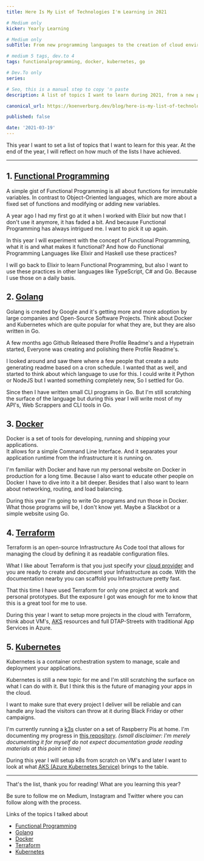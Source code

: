 ```yaml
---
title: Here Is My List of Technologies I'm Learning in 2021

# Medium only
kicker: Yearly Learning

# Medium only
subTitle: From new programming languages to the creation of cloud environments

# medium 5 tags, dev.to 4
tags: functionalprogramming, docker, kubernetes, go

# Dev.To only
series:

# Seo, this is a manual step to copy 'n paste
description: A list of topics I want to learn during 2021, from a new programming language to K8s, Docker and more.

canonical_url: https://koenverburg.dev/blog/here-is-my-list-of-technologies-im-learning-in-2021

published: false

date: '2021-03-19'
---
```


This year I want to set a list of topics that I want to learn for this year.
At the end of the year, I will reflect on how much of the lists I have achieved.

<hr />

## 1. [Functional Programming][1]
A simple gist of Functional Programming is all about functions for immutable variables. In contrast to Object-Oriented languages, which are more about a fixed set of functions and modifying or adding new variables.

A year ago I had my first go at it when I worked with Elixir but now that I don't use it anymore, it has faded a bit. And because Functional Programming has always intrigued me. I want to pick it up again.

In this year I will experiment with the concept of Functional Programming, what it is and what makes it functional? And how do Functional Programming Languages like Elixir and Haskell use these practices?

I will go back to Elixir to learn Functional Programming, but also I want to use these practices in other languages like TypeScript, C# and Go. Because I use those on a daily basis.

## 2. [Golang][2]
Golang is created by Google and it's getting more and more adoption by large companies and Open-Source Software Projects. Think about Docker and Kubernetes which are quite popular for what they are, but they are also written in Go.

A few months ago Github Released there Profile Readme's and a Hypetrain started, Everyone was creating and polishing there Profile Readme's.

I looked around and saw there where a few people that create a auto generating readme based on a cron schedule. I wanted that as well, and started to think about which language to use for this. I could write it Python or NodeJS but I wanted something completely new, So I settled for Go.

Since then I have written small CLI programs in Go. But I'm still scratching the surface of the language but during this year I will write most of my API's, Web Scrappers and CLI tools in Go.
 
## 3. [Docker][3]
Docker is a set of tools for developing, running and shipping your applications.  
It allows for a simple Command Line Interface. And it separates your application runtime from the infrastructure it is running on.

I'm familiar with Docker and have run my personal website on Docker in production for a long time. Because I also want to educate other people on Docker I have to dive into it a bit deeper. Besides that I also want to learn about networking, routing, and load balancing.

During this year I'm going to write Go programs and run those in Docker. What those programs will be, I don't know yet. Maybe a Slackbot or a simple website using Go.

## 4. [Terraform][4]
Terraform is an open-source Infrastructure As Code tool that allows for managing the cloud by defining it as readable configuration files.

What I like about Terraform is that you just specify your [cloud provider][6] and you are ready to create and document your Infrastructure as code. With the documentation nearby you can scaffold you Infrastructure pretty fast.

That this time I have used Terraform for only one project at work and personal prototypes. But the exposure I got was enough for me to know that this is a great tool for me to use.

During this year I want to setup more projects in the cloud with Terraform, think about VM's, [AKS][7] resources and full DTAP-Streets with traditional App Services in Azure.

## 5. [Kubernetes][5]
Kubernetes is a container orchestration system to manage, scale and deployment your applications.

Kubernetes is still a new topic for me and I'm still scratching the surface on what I can do with it. But I think this is the future of managing your apps in the cloud.

I want to make sure that every project I deliver will be reliable and can handle any load the visitors can throw at it during Black Friday or other campaigns.

I'm currently running a [k3s][8] cluster on a set of Raspberry Pis at home. I'm documenting my progress in [this repository][9]. _(small disclaimer: I'm merely documenting it for myself do not expect documentation grade reading materials at this point in time)_

During this year I will setup k8s from scratch on VM's and later I want to look at what [AKS (Azure Kubernetes Service)][7] brings to the table.

<hr />

That's the list, thank you for reading! What are you learning this year?

Be sure to follow me on Medium, Instagram and Twitter where you can follow along with the process.

Links of the topics I talked about
- [Functional Programming][1]
- [Golang][2]
- [Docker][3]
- [Terraform][4]
- [Kubernetes][5]

[1]:https://en.wikipedia.org/wiki/Functional_programming
[2]:https://golang.org
[3]:https://www.docker.com
[4]:https://www.terraform.io
[5]:https://kubernetes.io
[6]:https://registry.terraform.io/browse/providers
[7]:https://docs.microsoft.com/en-us/azure/aks
[8]:https://k3s.io
[9]:https://github.com/koenverburg/cloudfiles


